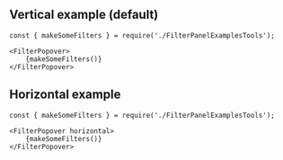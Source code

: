 ## Vertical example (default)

    const { makeSomeFilters } = require('./FilterPanelExamplesTools');

    <FilterPopover>
        {makeSomeFilters()}
    </FilterPopover>

## Horizontal example

    const { makeSomeFilters } = require('./FilterPanelExamplesTools');
    
    <FilterPopover horizontal>
        {makeSomeFilters()}
    </FilterPopover>
